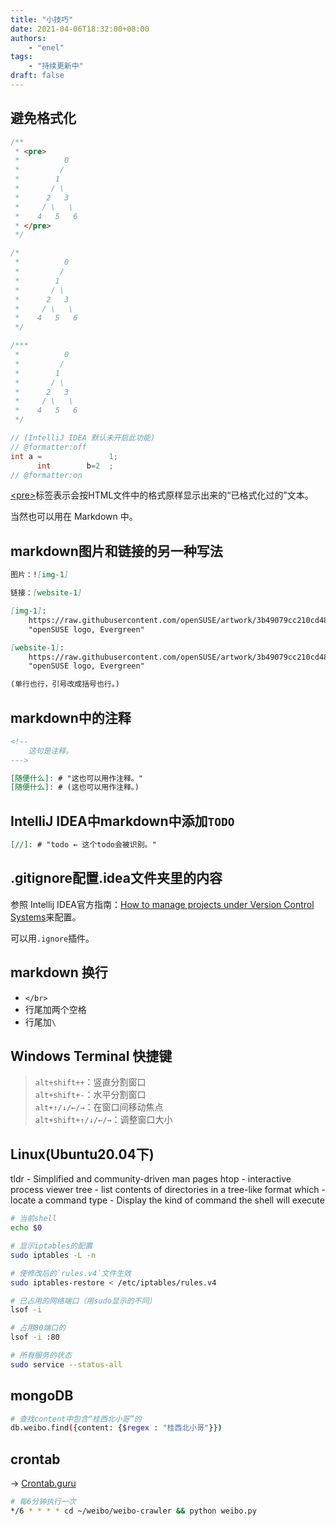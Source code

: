 ```yaml
---
title: "小技巧"
date: 2021-04-06T18:32:00+08:00
authors:
    - "enel"
tags: 
    - "持续更新中"
draft: false
---
```

## 避免格式化

``` java
/**
 * <pre>
 *          0
 *         /
 *        1
 *       / \
 *      2   3
 *     / \   \
 *    4   5   6
 * </pre>
 */
```

``` java
/*
 *          0
 *         /
 *        1
 *       / \
 *      2   3
 *     / \   \
 *    4   5   6
 */
```

``` java
/***
 *          0
 *         /
 *        1
 *       / \
 *      2   3
 *     / \   \
 *    4   5   6
 */
```

``` java
// (IntelliJ IDEA 默认未开启此功能)
// @formatter:off
int a =               1;
      int        b=2  ;
// @formatter:on
```

[\<pre>](https://developer.mozilla.org/en-US/docs/Web/HTML/Element/pre)标签表示会按HTML文件中的格式原样显示出来的“已格式化过的”文本。

当然也可以用在 Markdown 中。

## markdown图片和链接的另一种写法

``` markdown
图片：![img-1]

链接：[website-1]

[img-1]:
    https://raw.githubusercontent.com/openSUSE/artwork/3b49079cc210cd489f56f096aab8978d5083c0f4/logos/distros/Evergreen-green.svg
    "openSUSE logo, Evergreen"

[website-1]:
    https://raw.githubusercontent.com/openSUSE/artwork/3b49079cc210cd489f56f096aab8978d5083c0f4/logos/distros/Evergreen-green.svg
    "openSUSE logo, Evergreen"

(单行也行，引号改成括号也行。)
```

## markdown中的注释

``` markdown
<!--
    这句是注释。
--->

[随便什么]: # "这也可以用作注释。"
[随便什么]: # (这也可以用作注释。)
```

## IntelliJ IDEA中markdown中添加`TODO`

``` markdown
[//]: # "todo ← 这个todo会被识别。"
```

## .gitignore配置.idea文件夹里的内容

参照 Intellij IDEA官方指南：[How to manage projects under Version Control Systems](https://intellij-support.jetbrains.com/hc/en-us/articles/206544839)来配置。

可以用`.ignore`插件。

## markdown 换行

- `</br>`
- 行尾加两个空格
- 行尾加`\`

## Windows Terminal 快捷键

> `alt+shift++`：竖直分割窗口  
> `alt+shift+-`：水平分割窗口  
> `alt+↑/↓/←/→`：在窗口间移动焦点  
> `alt+shift+↑/↓/←/→`：调整窗口大小

## Linux(Ubuntu20.04下)

tldr - Simplified and community-driven man pages
htop - interactive process viewer
tree - list contents of directories in a tree-like format
which - locate a command
type - Display the kind of command the shell will execute

``` bash
# 当前shell
echo $0

# 显示iptables的配置
sudo iptables -L -n

# 使修改后的`rules.v4`文件生效
sudo iptables-restore < /etc/iptables/rules.v4

# 已占用的网络端口（用sudo显示的不同）
lsof -i

# 占用80端口的
lsof -i :80

# 所有服务的状态
sudo service --status-all
```

## mongoDB

``` bash
# 查找content中包含“桂西北小哥”的
db.weibo.find({content: {$regex : "桂西北小哥"}})
```

## crontab

→ [Crontab.guru](https://crontab.guru/#*/6_*_*_*_*)

``` bash
# 每6分钟执行一次
*/6 * * * * cd ~/weibo/weibo-crawler && python weibo.py
```
